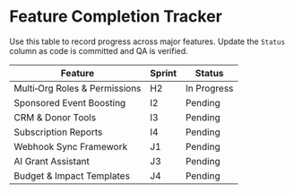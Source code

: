 # Feature Completion Tracker

Use this table to record progress across major features. Update the `Status` column as code is committed and QA is verified.

| Feature | Sprint | Status |
| --- | --- | --- |
| Multi‑Org Roles & Permissions | H2 | In Progress |
| Sponsored Event Boosting | I2 | Pending |
| CRM & Donor Tools | I3 | Pending |
| Subscription Reports | I4 | Pending |
| Webhook Sync Framework | J1 | Pending |
| AI Grant Assistant | J3 | Pending |
| Budget & Impact Templates | J4 | Pending |
